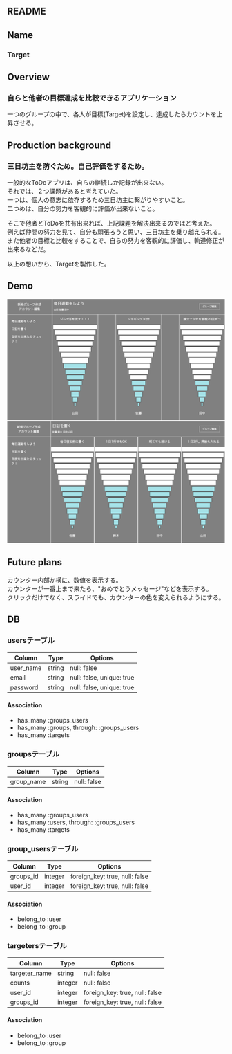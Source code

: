 ## README

## Name
### Target

## Overview
### 自らと他者の目標達成を比較できるアプリケーション
一つのグループの中で、各人が目標(Target)を設定し、達成したらカウントを上昇させる。

## Production background
### 三日坊主を防ぐため。自己評価をするため。

一般的なToDoアプリは、自らの継続しか記録が出来ない。  
それでは、２つ課題があると考えていた。  
一つは、個人の意志に依存するため三日坊主に繋がりやすいこと。  
二つめは、自分の努力を客観的に評価が出来ないこと。

そこで他者とToDoを共有出来れば、上記課題を解決出来るのではと考えた。  
例えば仲間の努力を見て、自分も頑張ろうと思い、三日坊主を乗り越えられる。  
また他者の目標と比較をすることで、自らの努力を客観的に評価し、軌道修正が出来るなどだ。  

以上の想いから、Targetを製作した。  

## Demo
![サンプル画像1](target.sample.view1.png)
![サンプル画像2](target.sample.view2.png)

## Future plans
カウンター内部か横に、数値を表示する。  
カウンターが一番上まで来たら、"おめでとうメッセージ"などを表示する。  
クリックだけでなく、スライドでも、カウンターの色を変えられるようにする。  

## DB
### usersテーブル

|Column|Type|Options|
|------|----|-------|
|user_name|string|null: false|
|email|string|null: false, unique: true|
|password|string|null: false, unique: true|

#### Association
- has_many :groups_users
- has_many :groups, through: :groups_users
- has_many :targets


### groupsテーブル

|Column|Type|Options|
|------|----|-------|
|group_name|string|null: false|

#### Association
- has_many :groups_users
- has_many :users, through: :groups_users
- has_many :targets


### group_usersテーブル

|Column|Type|Options|
|------|----|-------|
|groups_id|integer|foreign_key: true, null: false|
|user_id|integer|foreign_key: true, null: false|


#### Association
- belong_to  :user
- belong_to :group


### targetersテーブル

|Column|Type|Options|
|------|----|-------|
|targeter_name|string|null: false|
|counts|integer|null: false|
|user_id|integer|foreign_key: true, null: false|
|groups_id|integer|foreign_key: true, null: false|

#### Association
- belong_to :user
- belong_to :group
